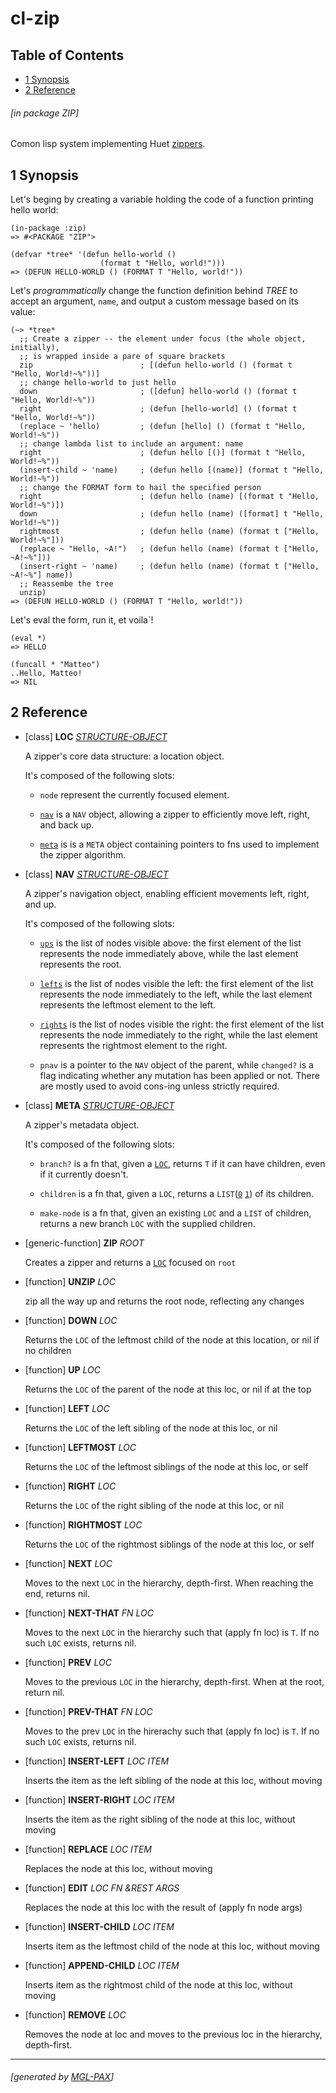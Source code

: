 <a id="x-28ZIP-3A-40ZIP-MANUAL-20MGL-PAX-3ASECTION-29"></a>

# cl-zip

## Table of Contents

- [1 Synopsis][a050]
- [2 Reference][7152]

###### \[in package ZIP\]
Comon lisp system implementing Huet
[zippers](https://en.wikipedia.org/wiki/Zipper_(data_structure)).

<a id="x-28ZIP-3A-40ZIP-SYNOPSIS-20MGL-PAX-3ASECTION-29"></a>

## 1 Synopsis

Let's beging by creating a variable holding the code of a function
printing hello world:

```
(in-package :zip)
=> #<PACKAGE "ZIP">

(defvar *tree* '(defun hello-world ()
                    (format t "Hello, world!")))
=> (DEFUN HELLO-WORLD () (FORMAT T "Hello, world!"))
```

Let's *programmatically* change the function definition behind *TREE* to
accept an argument, `name`, and output a custom message based on its value:

```
(~> *tree*
  ;; Create a zipper -- the element under focus (the whole object, initially),
  ;; is wrapped inside a pare of square brackets
  zip                        ; [(defun hello-world () (format t "Hello, World!~%"))]
  ;; change hello-world to just hello
  down                       ; ([defun] hello-world () (format t "Hello, World!~%"))
  right                      ; (defun [hello-world] () (format t "Hello, World!~%"))
  (replace ~ 'hello)         ; (defun [hello] () (format t "Hello, World!~%"))
  ;; change lambda list to include an argument: name
  right                      ; (defun hello [()] (format t "Hello, World!~%"))
  (insert-child ~ 'name)     ; (defun hello [(name)] (format t "Hello, World!~%"))
  ;; change the FORMAT form to hail the specified person
  right                      ; (defun hello (name) [(format t "Hello, World!~%")])
  down                       ; (defun hello (name) ([format] t "Hello, World!~%"))
  rightmost                  ; (defun hello (name) (format t ["Hello, World!~%"]))
  (replace ~ "Hello, ~A!")   ; (defun hello (name) (format t ["Hello, ~A!~%"]))
  (insert-right ~ 'name)     ; (defun hello (name) (format t ["Hello, ~A!~%"] name))
  ;; Reassembe the tree
  unzip)
=> (DEFUN HELLO-WORLD () (FORMAT T "Hello, world!"))
```

Let's eval the form, run it, et voila\`!

```
(eval *)
=> HELLO

(funcall * "Matteo")
..Hello, Matteo!
=> NIL
```


<a id="x-28ZIP-3A-40ZIP-REFERENCE-20MGL-PAX-3ASECTION-29"></a>

## 2 Reference

<a id="x-28ZIP-3ALOC-20CLASS-29"></a>

- [class] **LOC** *[STRUCTURE-OBJECT][2038]*

    A zipper's core data structure: a location object.
    
    It's composed of the following slots:
    
    - `node` represent the currently focused element.
    
    - [`nav`][beae] is a `NAV` object, allowing a zipper to efficiently move left, right, and
      back up.
    
    - [`meta`][2d25] is is a `META` object containing pointers to fns used to implement the
      zipper algorithm.


<a id="x-28ZIP-3ANAV-20CLASS-29"></a>

- [class] **NAV** *[STRUCTURE-OBJECT][2038]*

    A zipper's navigation object, enabling efficient movements left, right, and
    up.
    
    It's composed of the following slots:
    
    - [`ups`][eb16] is the list of nodes visible above: the first element of the list
      represents the node immediately above, while the last element represents the
      root.
    
    - [`lefts`][4a8b] is the list of nodes visible the left: the first element of the list
      represents the node immediately to the left, while the last element
      represents the leftmost element to the left.
    
    - [`rights`][3ca6] is the list of nodes visible the right: the first element of the
      list represents the node immediately to the right, while the last element
      represents the rightmost element to the right.
    
    - `pnav` is a pointer to the `NAV` object of the parent, while `changed?` is
      a flag indicating whether any mutation has been applied or not.  There are
      mostly used to avoid cons-ing unless strictly required.


<a id="x-28ZIP-3AMETA-20CLASS-29"></a>

- [class] **META** *[STRUCTURE-OBJECT][2038]*

    A zipper's metadata object.
    
    It's composed of the following slots:
    
    - `branch?` is a fn that, given a [`LOC`][3a4a], returns `T` if it can have children, even
      if it currently doesn't.
    
    - `children` is a fn that, given a `LOC`, returns a `LIST`([`0`][79d8] [`1`][6d9f]) of its children.
    
    - `make-node` is a fn that, given an existing `LOC` and a `LIST` of children,
      returns a new branch `LOC` with the supplied children.


<a id="x-28ZIP-3AZIP-20GENERIC-FUNCTION-29"></a>

- [generic-function] **ZIP** *ROOT*

    Creates a zipper and returns a [`LOC`][3a4a] focused on `root`

<a id="x-28ZIP-3AUNZIP-20FUNCTION-29"></a>

- [function] **UNZIP** *LOC*

    zip all the way up and returns the root node, reflecting any changes

<a id="x-28ZIP-3ADOWN-20FUNCTION-29"></a>

- [function] **DOWN** *LOC*

    Returns the `LOC` of the leftmost child of the node at this location, or nil
    if no children

<a id="x-28ZIP-3AUP-20FUNCTION-29"></a>

- [function] **UP** *LOC*

    Returns the `LOC` of the parent of the node at this loc, or nil if at the top

<a id="x-28ZIP-3ALEFT-20FUNCTION-29"></a>

- [function] **LEFT** *LOC*

    Returns the `LOC` of the left sibling of the node at this loc, or nil

<a id="x-28ZIP-3ALEFTMOST-20FUNCTION-29"></a>

- [function] **LEFTMOST** *LOC*

    Returns the `LOC` of the leftmost siblings of the node at this loc, or self

<a id="x-28ZIP-3ARIGHT-20FUNCTION-29"></a>

- [function] **RIGHT** *LOC*

    Returns the `LOC` of the right sibling of the node at this loc, or nil

<a id="x-28ZIP-3ARIGHTMOST-20FUNCTION-29"></a>

- [function] **RIGHTMOST** *LOC*

    Returns the `LOC` of the rightmost siblings of the node at this loc, or self

<a id="x-28ZIP-3ANEXT-20FUNCTION-29"></a>

- [function] **NEXT** *LOC*

    Moves to the next `LOC` in the hierarchy, depth-first.  When reaching the end,
    returns nil.

<a id="x-28ZIP-3ANEXT-THAT-20FUNCTION-29"></a>

- [function] **NEXT-THAT** *FN LOC*

    Moves to the next `LOC` in the hierarchy such that (apply fn loc) is `T`.
    If no such `LOC` exists, returns nil.

<a id="x-28ZIP-3APREV-20FUNCTION-29"></a>

- [function] **PREV** *LOC*

    Moves to the previous `LOC` in the hierarchy, depth-first.  When at the root,
    return nil.

<a id="x-28ZIP-3APREV-THAT-20FUNCTION-29"></a>

- [function] **PREV-THAT** *FN LOC*

    Moves to the prev `LOC` in the hirerachy such that (apply fn loc) is `T`.
    If no such `LOC` exists, returns nil.

<a id="x-28ZIP-3AINSERT-LEFT-20FUNCTION-29"></a>

- [function] **INSERT-LEFT** *LOC ITEM*

    Inserts the item as the left sibling of the node at this loc, without
    moving

<a id="x-28ZIP-3AINSERT-RIGHT-20FUNCTION-29"></a>

- [function] **INSERT-RIGHT** *LOC ITEM*

    Inserts the item as the right sibling of the node at this loc, without
    moving

<a id="x-28ZIP-3AREPLACE-20FUNCTION-29"></a>

- [function] **REPLACE** *LOC ITEM*

    Replaces the node at this loc, without moving

<a id="x-28ZIP-3AEDIT-20FUNCTION-29"></a>

- [function] **EDIT** *LOC FN &REST ARGS*

    Replaces the node at this loc with the result of (apply fn node args)

<a id="x-28ZIP-3AINSERT-CHILD-20FUNCTION-29"></a>

- [function] **INSERT-CHILD** *LOC ITEM*

    Inserts item as the leftmost child of the node at this loc, without moving

<a id="x-28ZIP-3AAPPEND-CHILD-20FUNCTION-29"></a>

- [function] **APPEND-CHILD** *LOC ITEM*

    Inserts item as the rightmost child of the node at this loc, without moving

<a id="x-28ZIP-3AREMOVE-20FUNCTION-29"></a>

- [function] **REMOVE** *LOC*

    Removes the node at loc and moves to the previous loc in the hierarchy,
    depth-first.

  [2038]: http://www.lispworks.com/documentation/HyperSpec/Body/t_stu_ob.htm "STRUCTURE-OBJECT (MGL-PAX:CLHS CLASS)"
  [2d25]: #x-28ZIP-3AMETA-20CLASS-29 "ZIP:META CLASS"
  [3a4a]: #x-28ZIP-3ALOC-20CLASS-29 "ZIP:LOC CLASS"
  [3ca6]: #x-28ZIP-3ARIGHT-20FUNCTION-29 "ZIP:RIGHT FUNCTION"
  [4a8b]: #x-28ZIP-3ALEFT-20FUNCTION-29 "ZIP:LEFT FUNCTION"
  [6d9f]: http://www.lispworks.com/documentation/HyperSpec/Body/f_list_.htm "LIST (MGL-PAX:CLHS FUNCTION)"
  [7152]: #x-28ZIP-3A-40ZIP-REFERENCE-20MGL-PAX-3ASECTION-29 "Reference"
  [79d8]: http://www.lispworks.com/documentation/HyperSpec/Body/t_list.htm "LIST (MGL-PAX:CLHS CLASS)"
  [a050]: #x-28ZIP-3A-40ZIP-SYNOPSIS-20MGL-PAX-3ASECTION-29 "Synopsis"
  [beae]: #x-28ZIP-3ANAV-20CLASS-29 "ZIP:NAV CLASS"
  [eb16]: #x-28ZIP-3AUP-20FUNCTION-29 "ZIP:UP FUNCTION"

* * *
###### \[generated by [MGL-PAX](https://github.com/melisgl/mgl-pax)\]
